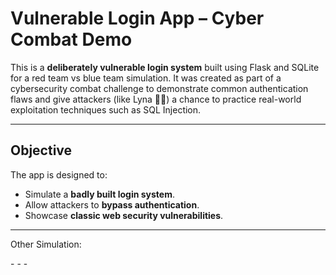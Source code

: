 #  Vulnerable Login App – Cyber Combat Demo

This is a **deliberately vulnerable login system** built using Flask and SQLite for a red team vs blue team simulation. It was created as part of a cybersecurity combat challenge to demonstrate common authentication flaws and give attackers (like Lyna 🕵️‍♀️) a chance to practice real-world exploitation techniques such as SQL Injection.

---

##  Objective

The app is designed to:
- Simulate a **badly built login system**.
- Allow attackers to **bypass authentication**.
- Showcase **classic web security vulnerabilities**.

---

Other Simulation: 

-[](https://github.com/aasmaa01/authsignlog)
-[](https://github.com/aasmaa01/password-cracking-simulations)
-[](https://github.com/aasmaa01/Login-Script-with-Lockout-System)
